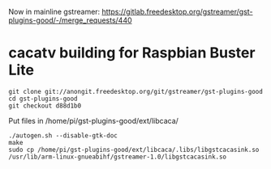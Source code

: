 Now in mainline gstreamer:
https://gitlab.freedesktop.org/gstreamer/gst-plugins-good/-/merge_requests/440

# cacatv building for Raspbian Buster Lite
```
git clone git://anongit.freedesktop.org/git/gstreamer/gst-plugins-good
cd gst-plugins-good
git checkout d88d1b0
```
Put files in /home/pi/gst-plugins-good/ext/libcaca/
```
./autogen.sh --disable-gtk-doc
make
sudo cp /home/pi/gst-plugins-good/ext/libcaca/.libs/libgstcacasink.so /usr/lib/arm-linux-gnueabihf/gstreamer-1.0/libgstcacasink.so
```
